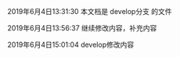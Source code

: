 2019年6月4日13:31:30 本文档是 develop分支 的文件

2019年6月4日13:56:37  继续修改内容，补充内容

2019年6月4日15:01:04  develop修改内容
